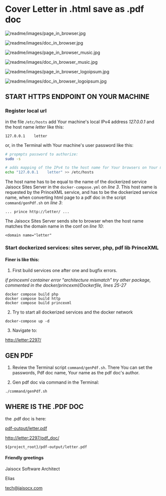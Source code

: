 # Cover Letter in .html save as .pdf doc




![readme/images/page_in_browser.jpg](readme/images/page_in_browser.jpg)

![readme/images/doc_in_browser.jpg](readme/images/doc_in_browser.jpg)




![readme/images/page_in_browser_music.jpg](readme/images/page_in_browser_music.jpg)

![readme/images/doc_in_browser_music.jpg](readme/images/doc_in_browser_music.jpg)





![readme/images/page_in_browser_logoipsum.jpg](readme/images/page_in_browser_logoipsum.jpg)

![readme/images/doc_in_browser_logoipsum.jpg](readme/images/doc_in_browser_logoipsum.jpg)







## START HTTPS ENDPOINT ON YOUR MACHINE


### Register local url

in the file `/etc/hosts` add Your machine's local IPv4 address *127.0.0.1* and the host name *letter* like this:

```
127.0.0.1    letter
```

or, in the Terminal with Your machine's user password like this:

```bash
# propmpts password to authorize:
sudo -s

# adds mapping of the IPv4 to the host name for Your browsers on Your machine.
echo "127.0.0.1    letter" >> /etc/hosts 
```




The host name has to be equal to the name of the dockerized service Jaisocx Sites Server in the `docker-compose.yml` on *line 3*. This host name is requested by the PrinceXML service, and has to be the dockerized service name, when converting html page to a pdf doc in the script `command/genPdf.sh` on *line 3*: 

```
... prince http://letter/ ...
```


The Jaisocx Sites Server sends site to browser when the host name matches the domain name in the conf on *line 10*:

```
<domain name="letter"
```





### Start dockerized services: sites server, php, pdf lib PrinceXML

#### Finer is like this:

1. First build services one after one and bugfix errors.


*if princexml container error "architecture mismatch"
try other package, commented in the 
docker/princexml/Dockerfile, lines 25-27*

```
docker compose build php
docker compose build http
docker compose build princexml
```


2. Try to start all dockerized services and the docker network 

```
docker-compose up -d
```


3. Navigate to:

[http://letter:2297/](http://letter:2297/)


## GEN PDF

1. Review the Terminal script `command/genPdf.sh`. There You can set the passwords, Pdf doc name, Your name as the pdf doc's author.


2. Gen pdf doc via command in the Terminal:

```bash
./command/genPdf.sh
```


## WHERE IS THE .PDF DOC

the .pdf doc is here:


[pdf-output/letter.pdf](pdf-output/letter.pdf)

[http://letter:2297/pdf_doc/](http://letter:2297/pdf_doc/)


```
${project_root}/pdf-output/letter.pdf
```







#### Friendly greetings

Jaisocx Software Architect

Elias

tech@jaisocx.com

